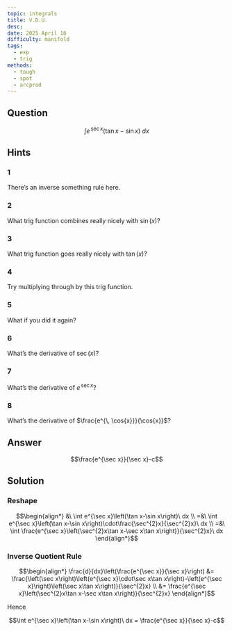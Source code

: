 ```yaml
---
topic: integrals
title: V.D.U.
desc: 
date: 2025 April 16
difficulty: manifold
tags:
  - exp
  - trig
methods:
  - tough
  - spot
  - arcprod
---
```



## Question
```math
\int
  e^{\, \sec{x}} \left(
    \tan{x} - \sin{x}
  \right)
\ dx
```


## Hints

### 1
There’s an inverse something rule here.

### 2
What trig function combines really nicely with $\sin(x)$?

### 3
What trig function goes really nicely with $\tan(x)$?

### 4
Try multiplying through by this trig function.

### 5
What if you did it again?

### 6
What’s the derivative of $\sec(x)$?

### 7
What’s the derivative of $e^{\, \sec{x}}$?

### 8
What’s the derivative of $\frac{e^{\, \cos{x}}}{\cos{x}}$?


## Answer
```math
\frac{e^{\sec x}}{\sec x}-c
```


## Solution

### Reshape
```math
\begin{align*}
  &\ \int e^{\sec x}\left(\tan x-\sin x\right)\ dx
  \\ =&\ \int e^{\sec x}\left(\tan x-\sin x\right)\cdot\frac{\sec^{2}x}{\sec^{2}x}\ dx
  \\ =&\ \int \frac{e^{\sec x}\left(\sec^{2}x\tan x-\sec x\tan x\right)}{\sec^{2}x}\ dx
\end{align*}
```

### Inverse Quotient Rule
```math
\begin{align*}
  \frac{d}{dx}\left(\frac{e^{\sec x}}{\sec x}\right)
    &= \frac{\left(\sec x\right)\left(e^{\sec x}\cdot\sec x\tan x\right)-\left(e^{\sec x}\right)\left(\sec x\tan x\right)}{\sec^{2}x}
  \\ &= \frac{e^{\sec x}\left(\sec^{2}x\tan x-\sec x\tan x\right)}{\sec^{2}x}
\end{align*}
```

Hence

```math
\int e^{\sec x}\left(\tan x-\sin x\right)\ dx
  = \frac{e^{\sec x}}{\sec x}-c
```
